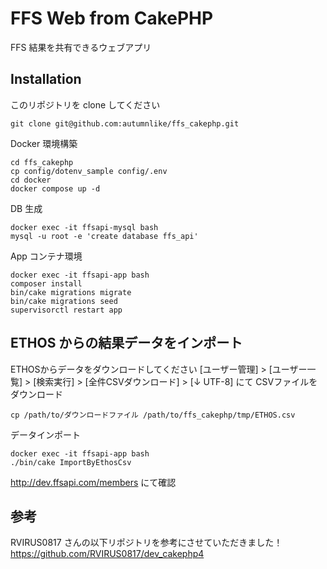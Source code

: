 # FFS Web from CakePHP

FFS 結果を共有できるウェブアプリ

## Installation

このリポジトリを clone してください

```
git clone git@github.com:autumnlike/ffs_cakephp.git
```

Docker 環境構築

```
cd ffs_cakephp
cp config/dotenv_sample config/.env
cd docker
docker compose up -d
```

DB 生成
```
docker exec -it ffsapi-mysql bash
mysql -u root -e 'create database ffs_api'
```

App コンテナ環境

```
docker exec -it ffsapi-app bash
composer install
bin/cake migrations migrate
bin/cake migrations seed
supervisorctl restart app
```

## ETHOS からの結果データをインポート

ETHOSからデータをダウンロードしてください
[ユーザー管理] > [ユーザー一覧] > [検索実行] > [全件CSVダウンロード] > [↓ UTF-8] にて CSVファイルをダウンロード

```
cp /path/to/ダウンロードファイル /path/to/ffs_cakephp/tmp/ETHOS.csv
```

データインポート
```
docker exec -it ffsapi-app bash
./bin/cake ImportByEthosCsv
```

http://dev.ffsapi.com/members にて確認

## 参考

RVIRUS0817 さんの以下リポジトリを参考にさせていただきました！
https://github.com/RVIRUS0817/dev_cakephp4
